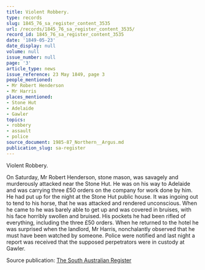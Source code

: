 ```yaml
---
title: Violent Robbery.
type: records
slug: 1845_76_sa_register_content_3535
url: /records/1845_76_sa_register_content_3535/
record_id: 1845_76_sa_register_content_3535
date: '1849-05-23'
date_display: null
volume: null
issue_number: null
page: '3'
article_type: news
issue_reference: 23 May 1849, page 3
people_mentioned:
- Mr Robert Henderson
- Mr Harris
places_mentioned:
- Stone Hut
- Adelaide
- Gawler
topics:
- robbery
- assault
- police
source_document: 1985-87_Northern__Argus.md
publication_slug: sa-register
---
```


Violent Robbery.

On Saturday, Mr Robert Henderson, stone mason, was savagely and murderously attacked near the Stone Hut.  He was on his way to Adelaide and was carrying three £50 orders on the company for work done by him.  He had put up for the night at the Stone Hut public house.  It was ingoing out to tend to his horse, that he was attacked and rendered unconscious.  When he came to he was barely able to get up and was covered in bruises, with his face horribly swollen and bruised.  His pockets he had been rifled of everything, including the three £50 orders.  When he returned to the hotel he was surprised when the landlord, Mr Harris, nonchalantly observed that he must have been watched by someone.  Police were notified and last night a report was received that the supposed perpetrators were in custody at Gawler.

Source publication: [The South Australian Register](/publications/sa-register/)
